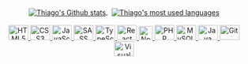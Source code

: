 <div align="center">
    <a href="https://github.com/ThiagoFukuyama">
        <img align="center" src="https://github-readme-stats.vercel.app/api?username=ThiagoFukuyama&hide=issues&count_private=true&show_icons=true&theme=apprentice" alt="Thiago's Github stats" />
    </a> &nbsp;
    <a href="https://github.com/ThiagoFukuyama">
        <img align="center" src="https://github-readme-stats.vercel.app/api/top-langs/?username=ThiagoFukuyama&layout=compact&theme=apprentice" alt="Thiago's most used languages" />
    </a>
</div>


<div style="display: inline-block" align="center"><br>
    <a href="https://developer.mozilla.org/pt-BR/docs/Web/HTML">
        <img alt="HTML5" title="HTML5" width="40" height="30" src="https://user-images.githubusercontent.com/99801948/236026485-32b6281c-c18c-4225-b534-c1fbcb6b471a.svg" />
    </a>    
    <a href="https://developer.mozilla.org/pt-BR/docs/Web/CSS">
        <img alt="CSS3" title="CSS3" width="40" height="30" src="https://user-images.githubusercontent.com/99801948/236026482-d93e1c61-68da-4ed6-b5fe-3e083679a3d9.svg" />
    </a>    
    <a href="https://developer.mozilla.org/pt-BR/docs/Web/JavaScript">
        <img alt="JavaScript" title="JavaScript" width="40" height="30" src="https://user-images.githubusercontent.com/99801948/236026481-b1bc4575-e02f-48d0-b24a-dbc5ad7c1b1c.svg" />
    </a>
    <a href="https://sass-lang.com/">
        <img alt="SASS" title="SASS" width="40" height="30" src="https://user-images.githubusercontent.com/99801948/236026475-62939e97-2363-4431-9752-dd4c06f1561a.svg" />
    </a>    
    <a href="https://www.typescriptlang.org/pt/">
        <img alt="TypeScript" title="TypeScript" width="40" height="30" src="https://github.com/ThiagoFukuyama/ThiagoFukuyama/assets/99801948/575eabe1-b368-4ac2-b066-61d3c88dd9fe" />
    </a>
    <a href="https://react.dev/">
        <img alt="React" title="React" width="40" height="30" src="https://user-images.githubusercontent.com/99801948/236026472-76324bbd-9699-441a-9435-c0752c1201c8.svg" />
    </a>    
    <a href="https://nodejs.org/en/">
        <img alt="NodeJS" title="NodeJS" width="28" height="28" src="https://github.com/ThiagoFukuyama/ThiagoFukuyama/assets/99801948/51627201-089b-48da-b284-893bd93eaa08" />     
    </a>    
    <a href="https://www.php.net/">
        <img alt="PHP" title="PHP" width="40" height="30" src="https://user-images.githubusercontent.com/99801948/236026467-676693fb-40ae-4ab1-b661-c6e6badc55b6.svg" />
    </a>    
    <a href="https://www.mysql.com/">
        <img alt="MySQL" title="MySQL" width="40" height="30" src="https://user-images.githubusercontent.com/99801948/236030808-3f074ea1-5275-4171-b144-daa6bbcc7a08.svg" />
    </a>    
    <a href="https://www.java.com/pt-BR/">
        <img alt="Java" title="Java" width="40" height="30" src="https://user-images.githubusercontent.com/99801948/236026492-559a5243-077d-4a0a-a77e-6cacbdfb9533.svg" />
    </a>   
    <a href="https://git-scm.com/">
        <img alt="Git" title="Git" width="40" height="30" src="https://user-images.githubusercontent.com/99801948/236026488-3171c8c7-710a-4c34-860c-d2424e596a64.svg" />
    </a>    
    <a href="https://code.visualstudio.com/">
        <img alt="Visual Studio Code" title="Visual Studio Code" width="40" height="30" src="https://user-images.githubusercontent.com/99801948/236026487-9982c239-8af7-46b9-8b7b-d4aa647acad3.svg" />
    </a>
</div>
